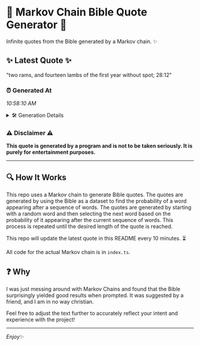 # 📖 Markov Chain Bible Quote Generator 📖

Infinite quotes from the Bible generated by a Markov chain. ✨

## ✨ Latest Quote ✨
"two rams, and fourteen lambs of the first year without spot; 28:12"

### ⏰ Generated At
*10:58:10 AM*

<details>
    <summary>🛠️ Generation Details</summary>
    <p>
        <strong>🌱 Seed:</strong> two<br>
        <strong>🔄 Iterations:</strong> 11<br>
        <strong>📜 Context History:</strong><br>[ two ]: rams,<br>[ two, rams, ]: and<br>[ two, rams,, and ]: fourteen<br>[ two, rams,, and, fourteen ]: lambs<br>[ two, rams,, and, fourteen, lambs ]: of<br>[ two, rams,, and, fourteen, lambs, of ]: the<br>[ rams,, and, fourteen, lambs, of, the ]: first<br>[ and, fourteen, lambs, of, the, first ]: year<br>[ fourteen, lambs, of, the, first, year ]: without<br>[ lambs, of, the, first, year, without ]: spot;<br>[ of, the, first, year, without, spot; ]: 28:12<br>
    </p>
</details>

### ⚠️ Disclaimer ⚠️
**This quote is generated by a program and is not to be taken seriously. It is purely for entertainment purposes.**

---

## 🔍 How It Works

This repo uses a Markov chain to generate Bible quotes. The quotes are generated by using the Bible as a dataset to find the probability of a word appearing after a sequence of words. The quotes are generated by starting with a random word and then selecting the next word based on the probability of it appearing after the current sequence of words. This process is repeated until the desired length of the quote is reached.

This repo will update the latest quote in this README every 10 minutes. ⏳

All code for the actual Markov chain is in `index.ts`.

## ❓ Why

I was just messing around with Markov Chains and found that the Bible surprisingly yielded good results when prompted. 
It was suggested by a friend, and I am in no way christian.

Feel free to adjust the text further to accurately reflect your intent and experience with the project!

---

*Enjoy*✨

